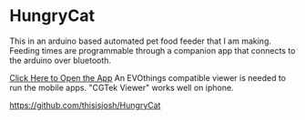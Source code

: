 # HungryCat
This in an arduino based automated pet food feeder that I am making. Feeding times are programmable through a companion app that connects to the arduino over bluetooth.

[Click Here to Open the App](evo://thisisjosh.github.io/HungryCat/HungryCatApp/start.html)
An EVOthings compatible viewer is needed to run the mobile apps. "CGTek Viewer" works well on iphone.

https://github.com/thisisjosh/HungryCat
